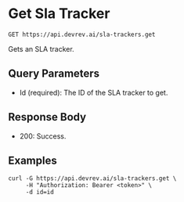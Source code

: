 # Get Sla Tracker

```http
GET https://api.devrev.ai/sla-trackers.get
```

Gets an SLA tracker.



## Query Parameters

- Id (required): The ID of the SLA tracker to get.

## Response Body

- 200: Success.

## Examples

```shell
curl -G https://api.devrev.ai/sla-trackers.get \
     -H "Authorization: Bearer <token>" \
     -d id=id
```